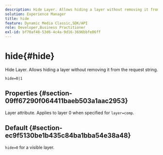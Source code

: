 ```yaml
---
description: Hide Layer. Allows hiding a layer without removing it from the request string.
solution: Experience Manager
title: hide
feature: Dynamic Media Classic,SDK/API
role: Developer,Business Practitioner
exl-id: bf70af48-53d6-4c4a-9d16-3696bbfe86ff
---
```

# hide{#hide}

Hide Layer. Allows hiding a layer without removing it from the request string.

 `hide=0|1`

## Properties {#section-09ff67290f064411baeb503a1aac2953}

Layer attribute. Applies to layer 0 when specified for `layer=comp`.

## Default {#section-ec9f5130be1b435c84ba1bba54e38a48}

`hide=0` for a visible layer.
